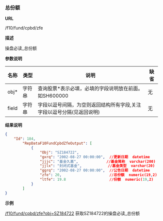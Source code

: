 
### 总份额 

**URL**

/f10/fund/cpbd/zfe

**描述**

操盘必读_总份额 

**参数说明**

|名称|类型|说明|缺省|
| -------- | -------- | -------- | -------- |
|obj\*|字符串|查询股票\*表示必填，必填的字段说明放在前面。如SH600000|无|
|field|字符串|字段以逗号间隔，为空则返回结构所有字段,关注字段以逗号分隔(见返回说明)|无|



**结果说明**

```json
{
    "Id": 184,
        "RepDataF10FundCpbdZfeOutput": [
            {
                "Obj": "SZ184722",
                "gxrq": "2002-08-27 00:00:00",	//更新日期  datetime  
                "jjjc": "基金久嘉",				//基金简称  varchar(200)
                "jjlx": "封闭式基金",			//基金类型  varchar(20)
                "ggrq": "2002-08-27 00:00:00",	//公告日期  datetime      
                "zfe": 20,						//总份额  numeric(19,2)   
                "ltfe": 19.8					//份额  numeric(19,2)  
       		}
    	]
}
```

**示例**

[/f10/fund/cpbd/zfe?obj=SZ184722]($APIHOST$/f10/fund/cpbd/zfe?obj=SZ184722)
获取SZ184722的操盘必读_总份额
